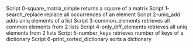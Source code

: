 Script 0-square_matrix_simple returns a square of a matrix
Script 1-search_replace replace all occurrences of an element
Script 2-uniq_add adds uniq elements of a list
Script 3-common_elements retrieves all common elements from 2 lists
Script 4-only_diff_elements retrieves all uniq elements from 2 lists
Script 5-number_keys retrieves number of keys of a dictionary
Script 6-print_sorted_dictionary sorts a dictionary

